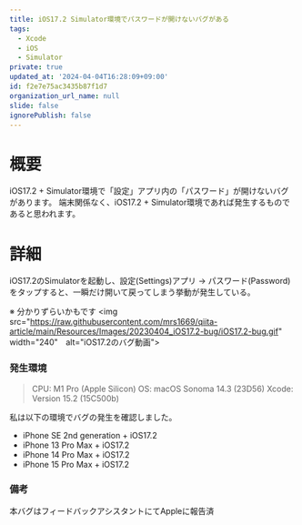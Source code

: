 ```yaml
---
title: iOS17.2 Simulator環境でパスワードが開けないバグがある
tags:
  - Xcode
  - iOS
  - Simulator
private: true
updated_at: '2024-04-04T16:28:09+09:00'
id: f2e7e75ac3435b87f1d7
organization_url_name: null
slide: false
ignorePublish: false
---
```

# 概要
iOS17.2 + Simulator環境で「設定」アプリ内の「パスワード」が開けないバグがあります。
端末関係なく、iOS17.2 + Simulator環境であれば発生するものであると思われます。

# 詳細
iOS17.2のSimulatorを起動し、設定(Settings)アプリ -> パスワード(Password)をタップすると、一瞬だけ開いて戻ってしまう挙動が発生している。

※ 分かりずらいかもです
<img src="https://raw.githubusercontent.com/mrs1669/qiita-article/main/Resources/Images/20230404_iOS17.2-bug/iOS17.2-bug.gif" width="240"　alt="iOS17.2のバグ動画">

### 発生環境
> CPU: M1 Pro (Apple Silicon)
> OS: macOS Sonoma 14.3 (23D56)
> Xcode: Version 15.2 (15C500b)

私は以下の環境でバグの発生を確認しました。
- iPhone SE 2nd generation + iOS17.2
- iPhone 13 Pro Max + iOS17.2
- iPhone 14 Pro Max + iOS17.2
- iPhone 15 Pro Max + iOS17.2

### 備考
本バグはフィードバックアシスタントにてAppleに報告済
